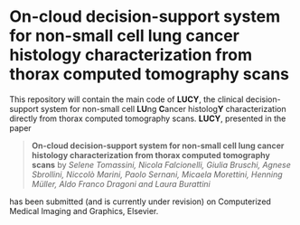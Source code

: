 # On-cloud decision-support system for non-small cell lung cancer histology characterization from thorax computed tomography scans
This repository will contain the main code of **LUCY**, the clinical decision-support system for non-small cell **LU**ng **C**ancer
histolog**Y** characterization directly from thorax computed tomography scans. 
**LUCY**, presented in the paper

>**On-cloud decision-support system for non-small cell lung cancer histology characterization from thorax computed tomography scans** by *Selene Tomassini, Nicola Falcionelli, Giulia Bruschi, Agnese Sbrollini, Niccolò Marini, Paolo Sernani, Micaela Morettini, Henning Müller, Aldo Franco Dragoni and Laura Burattini*

has been submitted (and is currently under revision) on Computerized Medical Imaging and Graphics, Elsevier.
